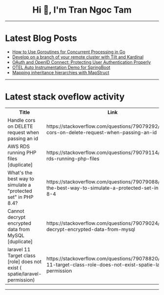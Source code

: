 <h1 align="center">Hi 👋, I'm Tran Ngoc Tam</h1>

---

# Latest Blog Posts 
<!-- BLOG-POST-LIST:START -->
- [How to Use Goroutines for Concurrent Processing in Go](https://dev.to/neelp03/how-to-use-goroutines-for-concurrent-processing-in-go-34ph)
- [Develop on a branch of your remote cluster with Tilt and Kardinal](https://dev.to/tc87/develop-on-a-branch-of-your-remote-cluster-with-tilt-and-kardinal-59mh)
- [OAuth and OpenID Connect: Protecting User Authentication Properly](https://dev.to/okoye_ndidiamaka_5e3b7d30/oauth-and-openid-connect-protecting-user-authentication-properly-2mcm)
- [OTEL Auto Instrumentation Demo for SpringBoot](https://dev.to/aws-builders/otel-auto-instrumentation-demo-for-springboot-gmk)
- [Mapping inheritance hierarchies with MapStruct](https://dev.to/jholsch/mapping-inheritance-hierarchies-with-mapstruct-7p0)
<!-- BLOG-POST-LIST:END -->

---

# Latest stack oveflow activity
<table>
  <tr><th>Title</th><th>Link</th></tr>
  <!-- STACKOVERFLOW:START --><tr><td>Handle cors on DELETE request when passing an id</td><td>https://stackoverflow.com/questions/79079292/handle-cors-on-delete-request-when-passing-an-id</td></tr><tr><td>AWS RDS running PHP files [duplicate]</td><td>https://stackoverflow.com/questions/79079114/aws-rds-running-php-files</td></tr><tr><td>What&#39;s the best way to simulate a &quot;protected set&quot; in PHP 8.4?</td><td>https://stackoverflow.com/questions/79079088/whats-the-best-way-to-simulate-a-protected-set-in-php-8-4</td></tr><tr><td>Cannot decrypt encrypted data from MySQL [duplicate]</td><td>https://stackoverflow.com/questions/79079024/cannot-decrypt-encrypted-data-from-mysql</td></tr><tr><td>laravel 11 Target class [role] does not exist &lpar; spatie/laravel-permission&rpar;</td><td>https://stackoverflow.com/questions/79078820/laravel-11-target-class-role-does-not-exist-spatie-laravel-permission</td></tr><!-- STACKOVERFLOW:END -->
</table>

---



